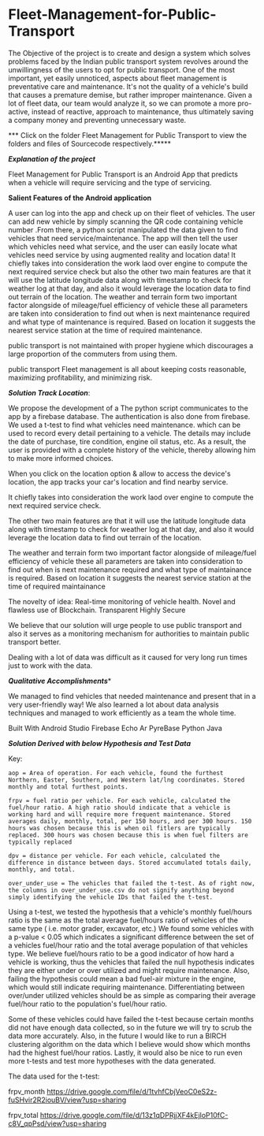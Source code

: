 # Fleet-Management-for-Public-Transport

The Objective of the project is to create and design a system which solves problems faced by the Indian public transport system revolves around the unwillingness of the users to opt for public transport. One of the most important, yet easily unnoticed, aspects about fleet management is preventative care and maintenance. It's not the quality of a vehicle's build that causes a premature demise, but rather improper maintenance. Given a lot of fleet data, our team would analyze it, so we can promote a more pro-active, instead of reactive, approach to maintenance, thus ultimately saving a company money and preventing unnecessary waste.

*** Click on the folder Fleet Management for Public Transport to view the folders and files of Sourcecode respectively.*****

***Explanation of the project***

Fleet Management for Public Transport is an Android App that predicts when a vehicle will require servicing and the type of servicing.

**Salient Features of the Android application**

A user can log into the app and check up on their fleet of vehicles. The user can add new vehicle by simply scanning the QR code containing vehicle number .From there, a python script manipulated the data given to find vehicles that need service/maintenance. The app will then tell the user which vehicles need what service, and the user can easily locate what vehicles need service by using augmented reality and location data! It chiefly takes into consideration the work laod over engine to compute the next required service check but also the other two main features are that it will use the latitude longitude data along with timestamp to check for weather log at that day, and also it would leverage the location data to find out terrain of the location. The weather and terrain form two important factor alongside of mileage/fuel efficiency of vehicle these all parameters are taken into consideration to find out when is next maintenance required and what type of maintenance is required. Based on location it suggests the nearest service station at the time of required maintenance.

public transport is not maintained with proper hygiene which discourages a large proportion of the commuters from using them.

public transport Fleet management is all about keeping costs reasonable, maximizing profitability, and minimizing risk.


 ***Solution Track Location***:
 
 We propose the development of a The python script communicates to the app by a firebase database. The authentication is also done from firebase. We used a t-test to find what vehicles need maintenance. which can be used to record every detail pertaining to a vehicle. The details may include the date of purchase, tire condition, engine oil status, etc. As a result, the user is provided with a complete history of the vehicle, thereby allowing him to make more informed choices.

When you click on the location option & allow to access the device's location, the app tracks your car's location and find nearby service.

It chiefly takes into consideration the work laod over engine to compute the next required service check.

The other two main features are that it will use the latitude longitude data along with timestamp to check for weather log at that day, and also it would leverage the location data to find out terrain of the location. 

The weather and terrain form two important factor alongside of mileage/fuel efficiency of vehicle these all parameters are taken into consideration to find out when is next maintenance required and what type of maintainance is required. Based on location it suggests the nearest service station at the time of required maintainance

The novelty of idea: Real-time monitoring of vehicle health. Novel and flawless use of Blockchain. Transparent Highly Secure

We believe that our solution will urge people to use public transport and also it serves as a monitoring mechanism for authorities to maintain public transport better.

Dealing with a lot of data was difficult as it caused for very long run times just to work with the data.

***Qualitative Accomplishments****

We managed to find vehicles that needed maintenance and present that in a very user-friendly way! We also learned a lot about data analysis techniques and managed to work efficiently as a team the whole time.

Built With Android Studio Firebase Echo Ar PyreBase Python Java

***Solution Derived with below Hypothesis and Test Data***

Key:    
    
    aop = Area of operation. For each vehicle, found the furthest Northern, Easter, Southern, and Western lat/lng coordinates. Stored monthly and total furthest points.
    
    frpv = fuel ratio per vehicle. For each vehicle, calculated the fuel/hour ratio. A high ratio should indicate that a vehicle is working hard and will require more frequent maintenance. Stored averages daily, monthly, total, per 150 hours, and per 300 hours. 150 hours was chosen because this is when oil fitlers are typically replaced. 300 hours was chosen because this is when fuel filters are typically replaced
    
    dpv = distance per vehicle. For each vehicle, calculated the difference in distance between days. Stored accumulated totals daily, monthly, and total.
    
    over_under_use = The vehicles that failed the t-test. As of right now, the columns in over_under_use.csv do not signify anything beyond simply identifying the vehicle IDs that failed the t-test.

Using a t-test, we tested the hypothesis that a vehicle's monthly fuel/hours ratio is the same as the total average fuel/hours ratio of vehicles of the same type ( i.e. motor grader, excavator, etc.) We found some vehicles with a p-value < 0.05 which indicates a significant difference between the set of a vehicles fuel/hour ratio and the total average population of that vehicles type. We believe fuel/hours ratio to be a good indicator of how hard a vehicle is working, thus the vehicles that failed the null hypothesis indicates they are either under or over utilized and might require maintenance. Also, failing the hypothesis could mean a bad fuel-air mixture in the engine, which would still indicate requiring maintenance. Differentiating between over/under utilized vehicles should be as simple as comparing their average fuel/hour ratio to the population's fuel/hour ratio.

Some of these vehicles could have failed the t-test because certain months did not have enough data collected, so in the future we will try to scrub the data more accurately. Also, in the future I would like to run a BIRCH clustering algorithm on the data which I believe would show which months had the highest fuel/hour ratios. Lastly, it would also be nice to run even more t-tests and test more hypotheses with the data generated.

The data used for the t-test:

frpv_month https://drive.google.com/file/d/1tvhfCbjVeoC0eS2z-fuSHvir2R2iouBV/view?usp=sharing

frpv_total https://drive.google.com/file/d/13z1qDPRjjXF4kEjloP10fC-c8V_qpPsd/view?usp=sharing



